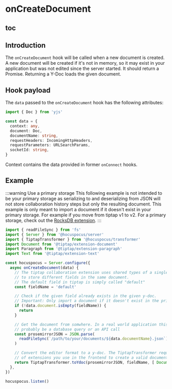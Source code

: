 # onCreateDocument

## toc

## Introduction

The `onCreateDocument` hook will be called when a new document is created. A new document will be created if it's not in memory, so it may exist in your application but was not edited since the server started. It should return a Promise. Returning a Y-Doc loads the given document.

## Hook payload

The `data` passed to the `onCreateDocument` hook has the following attributes:

```typescript
import { Doc } from 'yjs'

const data = {
  context: any,
  document: Doc,
  documentName: string,
  requestHeaders: IncomingHttpHeaders,
  requestParameters: URLSearchParams,
  socketId: string,
}
```

Context contains the data provided in former `onConnect` hooks.

## Example

:::warning Use a primary storage
This following example is not intended to be your primary storage as serializing to and deserializing from JSON will not store collaboration history steps but only the resulting document. This example is only meant to import a document if it doesn't exist in your primary storage. For example if you move from tiptap v1 to v2. For a primary storage, check out the [RocksDB extension](/api/extensions/rocksdb).
:::

```typescript
import { readFileSync } from 'fs'
import { Server } from '@hocuspocus/server'
import { TiptapTransformer } from '@hocuspocus/transformer'
import Document from '@tiptap/extension-document'
import Paragraph from '@tiptap/extension-paragraph'
import Text from '@tiptap/extension-text'

const hocuspocus = Server.configure({
  async onCreateDocument(data) {
    // The tiptap collaboration extension uses shared types of a single y-doc
    // to store different fields in the same document.
    // The default field in tiptap is simply called "default"
    const fieldName = 'default'

    // Check if the given field already exists in the given y-doc.
    // Important: Only import a document if it doesn't exist in the primary data storage!
    if (!data.document.isEmpty(fieldName)) {
      return
    }

    // Get the document from somwhere. In a real world application this would
    // probably be a database query or an API call
    const prosemirrorJSON = JSON.parse(
      readFileSync(`/path/to/your/documents/${data.documentName}.json`) || "{}"
    )

    // Convert the editor format to a y-doc. The TiptapTransformer requires you to pass the list
    // of extensions you use in the frontend to create a valid document
    return TiptapTransformer.toYdoc(prosemirrorJSON, fieldName, [ Document, Paragraph, Text ])
  },
})

hocuspocus.listen()
```
